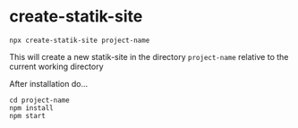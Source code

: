 # create-statik-site

```
npx create-statik-site project-name
```

This will create a new statik-site in the directory `project-name` relative to the current working directory 

After installation do... 

```
cd project-name
npm install
npm start
```